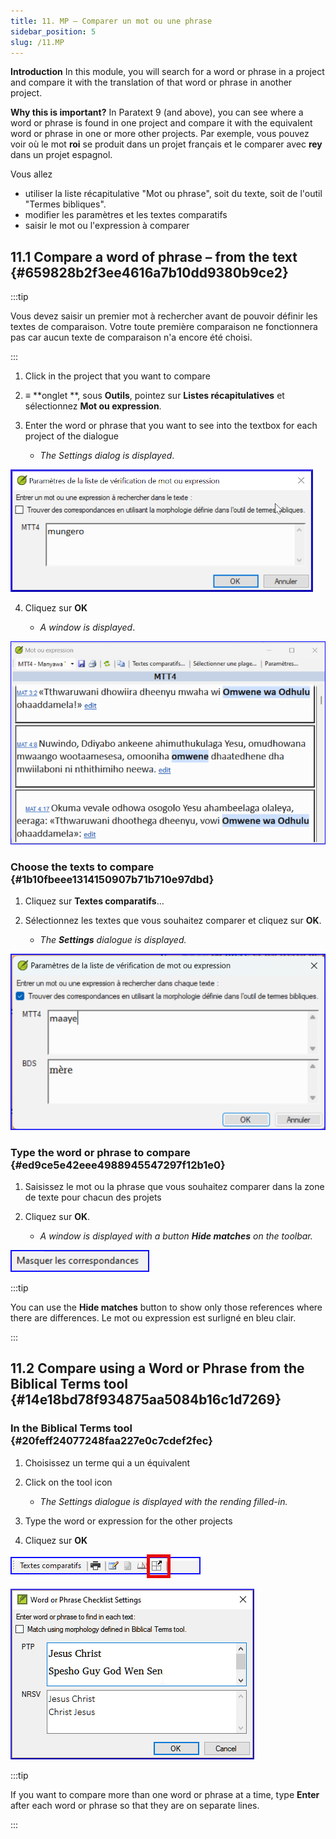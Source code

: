 ```yaml
---
title: 11. MP – Comparer un mot ou une phrase
sidebar_position: 5
slug: /11.MP
---
```


**Introduction**  In this module, you will search for a word or phrase in a project and compare it with the translation of that word or phrase in another project.

**Why this is important?**  In Paratext 9 (and above), you can see where a word or phrase is found in one project and compare it with the equivalent word or phrase in one or more other projects. Par exemple, vous pouvez voir où le mot <strong x-id="1">roi</strong> se produit dans un projet français et le comparer avec <strong x-id="1">rey</strong> dans un projet espagnol.

Vous allez

- utiliser la liste récapitulative "Mot ou phrase", soit du texte, soit de l'outil "Termes bibliques".
- modifier les paramètres et les textes comparatifs
- saisir le mot ou l'expression à comparer

## 11.1 Compare a word of phrase – from the text {#659828b2f3ee4616a7b10dd9380b9ce2}

:::tip

Vous devez saisir un premier mot à rechercher avant de pouvoir définir les textes de comparaison. Votre toute première comparaison ne fonctionnera pas car aucun texte de comparaison n'a encore été choisi.

:::

<div class='notion-row'>
<div class='notion-column' style={{width: 'calc((100% - (min(32px, 4vw) * 1)) * 0.5)'}}>

1. Click in the project that you want to compare

2. ≡ \*\*onglet \*\*, sous **Outils**, pointez sur **Listes récapitulatives** et sélectionnez **Mot ou expression**.

3. Enter the word or phrase that you want to see into the textbox for each project of the dialogue
   - _The Settings dialog is displayed_.

</div><div className='notion-spacer'></div>

<div class='notion-column' style={{width: 'calc((100% - (min(32px, 4vw) * 1)) * 0.5)'}}>

![](./1531789001.png)

</div><div className='notion-spacer'></div>
</div>

<div class='notion-row'>
<div class='notion-column' style={{width: 'calc((100% - (min(32px, 4vw) * 1)) * 0.5)'}}>

4. Cliquez sur **OK**

   - _A window is displayed_.

</div><div className='notion-spacer'></div>

<div class='notion-column' style={{width: 'calc((100% - (min(32px, 4vw) * 1)) * 0.5)'}}>

![](./6425422.png)

</div><div className='notion-spacer'></div>
</div>

### Choose the texts to compare {#1b10fbeee1314150907b71b710e97dbd}

<div class='notion-row'>
<div class='notion-column' style={{width: 'calc((100% - (min(32px, 4vw) * 1)) * 0.5)'}}>

1. Cliquez sur **Textes comparatifs**…

2. Sélectionnez les textes que vous souhaitez comparer et cliquez sur **OK**.
   - _The_ _**Settings**_ _dialogue is displayed._

</div><div className='notion-spacer'></div>

<div class='notion-column' style={{width: 'calc((100% - (min(32px, 4vw) * 1)) * 0.5)'}}>

![](./809248301.png)

</div><div className='notion-spacer'></div>
</div>

### Type the word or phrase to compare {#ed9ce5e42eee4988945547297f12b1e0}

1. Saisissez le mot ou la phrase que vous souhaitez comparer dans la zone de texte pour chacun des projets

<div class='notion-row'>
<div class='notion-column' style={{width: 'calc((100% - (min(32px, 4vw) * 1)) * 0.5)'}}>

2. Cliquez sur **OK**.

   - _A window is displayed with a button_ _**Hide matches**_ _on the toolbar._

</div><div className='notion-spacer'></div>

<div class='notion-column' style={{width: 'calc((100% - (min(32px, 4vw) * 1)) * 0.5)'}}>

![](./1899548500.png)

</div><div className='notion-spacer'></div>
</div>

:::tip

You can use the **Hide matches** button to show only those references where there are differences. Le mot ou expression est surligné en bleu clair.

:::

## 11.2 Compare using a Word or Phrase from the Biblical Terms tool {#14e18bd78f934875aa5084b16c1d7269}

### In the Biblical Terms tool {#20feff24077248faa227e0c7cdef2fec}

1. Choisissez un terme qui a un équivalent

<div class='notion-row'>
<div class='notion-column' style={{width: 'calc((100% - (min(32px, 4vw) * 1)) * 0.5)'}}>

2. Click on the tool icon

   - _The Settings dialogue is displayed with the rending filled-in._

3. Type the word or expression for the other projects

4. Cliquez sur **OK**

</div><div className='notion-spacer'></div>

<div class='notion-column' style={{width: 'calc((100% - (min(32px, 4vw) * 1)) * 0.5)'}}>

![](./1761925957.png)

![](./1598107093.png)

</div><div className='notion-spacer'></div>
</div>

:::tip

If you want to compare more than one word or phrase at a time, type **Enter** after each word or phrase so that they are on separate lines.

:::
